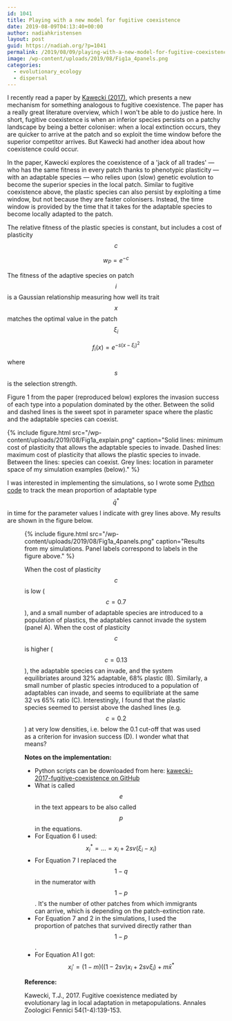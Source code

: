 ```yaml
---
id: 1041
title: Playing with a new model for fugitive coexistence
date: 2019-08-09T04:13:40+00:00
author: nadiahkristensen
layout: post
guid: https://nadiah.org/?p=1041
permalink: /2019/08/09/playing-with-a-new-model-for-fugitive-coexistence/
image: /wp-content/uploads/2019/08/Fig1a_4panels.png
categories:
  - evolutionary_ecology
  - dispersal
---
```

I recently read a paper by [Kawecki (2017)](https://serval.unil.ch/resource/serval:BIB_44427AF1E910.P001/REF.pdf), which presents a new mechanism for something analogous to fugitive coexistence. The paper has a really great literature overview, which I won't be able to do justice here. In short, fugitive coexistence is when an inferior species persists on a patchy landscape by being a better coloniser: when a local extinction occurs, they are quicker to arrive at the patch and so exploit the time window before the superior competitor arrives. But Kawecki had another idea about how coexistence could occur.

In the paper, Kawecki explores the coexistence of a 'jack of all trades' &#8212; who has the same fitness in every patch thanks to phenotypic plasticity &#8212; with an adaptable species &#8212; who relies upon (slow) genetic evolution to become the superior species in the local patch. Similar to fugitive coexistence above, the plastic species can also persist by exploiting a time window, but not because they are faster colonisers. Instead, the time window is provided by the time that it takes for the adaptable species to become locally adapted to the patch.

The relative fitness of the plastic species is constant, but includes a cost of plasticity $$c$$ 

$$ w_{P} = e^{-c} $$ 

The fitness of the adaptive species on patch $$i$$ is a Gaussian relationship measuring how well its trait $$ x $$ matches the optimal value in the patch $$ \xi_i $$  

$$ f_i(x) = e^{ -s (x - \xi_i)^2 } $$ 

where $$ s $$ is the selection strength.

Figure 1 from the paper (reproduced below) explores the invasion success of each type into a population dominated by the other. Between the solid and dashed lines is the sweet spot in parameter space where the plastic and the adaptable species can coexist.

{%
    include figure.html
    src="/wp-content/uploads/2019/08/Fig1a_explain.png"
    caption="Solid lines: minimum cost of plasticity that allows the adaptable species to invade. Dashed lines: maximum cost of plasticity that allows the plastic species to invade. Between the lines: species can coexist. Grey lines: location in parameter space of my simulation examples (below)."
%}

I was interested in implementing the simulations, so I wrote some [Python code](https://github.com/nadiahpk/kawecki-2017-fugitive-coexistence) to track the mean proportion of adaptable type $$ \bar{q}^* $$ in time for the parameter values I indicate with grey lines above. My results are shown in the figure below.<figure class="wp-block-image">

{%
    include figure.html
    src="/wp-content/uploads/2019/08/Fig1a_4panels.png"
    caption="Results from my simulations. Panel labels correspond to labels in the figure above."
%}

When the cost of plasticity $$ c $$ is low ($$c=0.7$$), and a small number of adaptable species are introduced to a population of plastics, the adaptables cannot invade the system (panel A). When the cost of plasticity $$ c $$ is higher ($$c=0.13$$), the adaptable species can invade, and the system equilibriates around 32% adaptable, 68% plastic (B). Similarly, a small number of plastic species introduced to a population of adaptables can invade, and seems to equilibriate at the same 32 vs 65% ratio (C). Interestingly, I found that the plastic species seemed to persist above the dashed lines (e.g. $$c=0.2$$) at very low densities, i.e. below the 0.1 cut-off that was used as a criterion for invasion success (D). I wonder what that means?

**Notes on the implementation:**

  * Python scripts can be downloaded from here: [kawecki-2017-fugitive-coexistence on GitHub](https://github.com/nadiahpk/kawecki-2017-fugitive-coexistence)
  * What is called $$ e $$ in the text appears to be also called $$ p $$ in the equations.
  * For Equation 6 I used: $$ x_i^* = \ldots = x_i + 2sv(\xi_i - x_i) $$
  * For Equation 7 I replaced the $$ 1-q $$ in the numerator with $$ 1-p $$. It's the number of other patches from which immigrants can arrive, which is depending on the patch-extinction rate.
  * For Equation 7 and 2 in the simulations, I used the proportion of patches that survived directly rather than $$1-p$$.
  * For Equation A1 I got: $$ x_i' = (1-m) \left( (1-2sv) x_i + 2sv \xi_i \right) + m \bar{x}^* $$

**Reference:**

Kawecki, T.J., 2017. Fugitive coexistence mediated by evolutionary lag in local adaptation in metapopulations. Annales Zoologici Fennici 54(1-4):139-153.
